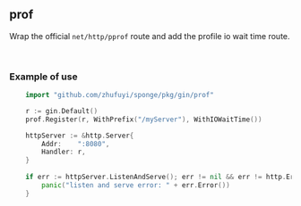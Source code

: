 ## prof

Wrap the official `net/http/pprof` route and add the profile io wait time route.

<br>

### Example of use

```go
    import "github.com/zhufuyi/sponge/pkg/gin/prof"

	r := gin.Default()
	prof.Register(r, WithPrefix("/myServer"), WithIOWaitTime())

	httpServer := &http.Server{
		Addr:    ":8080",
		Handler: r,
	}
	
    if err := httpServer.ListenAndServe(); err != nil && err != http.ErrServerClosed {
        panic("listen and serve error: " + err.Error())
    }
```
